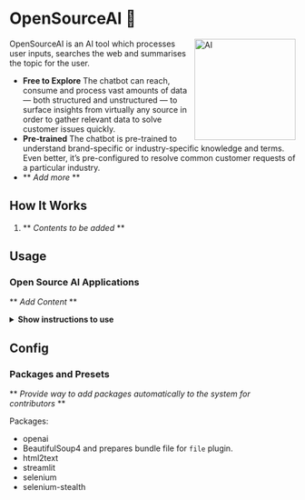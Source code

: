  # OpenSourceAI 🚀

<img src="https://cdn.icon-icons.com/icons2/2817/PNG/512/ai_artificial_intelligence_chip_technology_cpu_icon_179503.png" align="right"
     alt="AI" height="178">

OpenSourceAI is an AI tool which processes user inputs, searches the web and summarises the topic for the user.

* **Free to Explore** The chatbot can reach, consume and process vast amounts of data — both structured and unstructured — to surface insights from virtually any source in order to gather relevant data to solve customer issues quickly.
* **Pre-trained** The chatbot is pre-trained to understand brand-specific or industry-specific knowledge and terms. Even better, it’s pre-configured to resolve common customer requests of a particular industry.
* ** *Add more* ** 


## How It Works

1. ** *Contents to be added* **

## Usage

### Open Source AI Applications

** *Add Content* **


<details><summary><b>Show instructions to use</b></summary>

1. ** *Instructions to be added* **
 
</details>

## Config

### Packages and Presets

** *Provide way to add packages automatically to the system for contributors* **


Packages:

* openai
* BeautifulSoup4
  and prepares bundle file for `file` plugin.
* html2text
* streamlit
* selenium
* selenium-stealth

